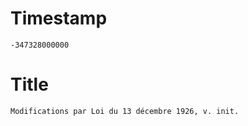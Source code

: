 # Timestamp
```
-347328000000
```

# Title
```
Modifications par Loi du 13 décembre 1926, v. init.
```